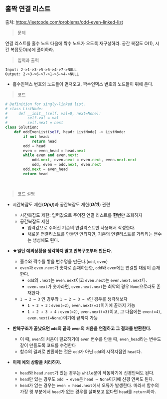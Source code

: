 ## 홀짝 연결 리스트

출처: https://leetcode.com/problems/odd-even-linked-list



> 문제

연결 리스트를 홀수 노드 다음에 짝수 노드가 오도록 재구성하라. 공간 복잡도 O(1), 시간 복잡도O(n)에 풀이하라.     



> 입력과 출력

```
Input: 2->1->3->5->6->4->7->NULL
Output: 2->3->6->7->1->5->4->NULL
```

* 홀수인덱스 번호의 노드들이 먼저오고, 짝수인덱스 번호의 노드들이 뒤에 온다.     



> 코드

```PYTHON
# Definition for singly-linked list.
# class ListNode:
#     def __init__(self, val=0, next=None):
#         self.val = val
#         self.next = next
class Solution:
    def oddEvenList(self, head: ListNode) -> ListNode:
        if not head:
            return head
        odd = head
        even = even_head = head.next
        while even and even.next:
            odd.next, even.next = even.next, even.next.next
            odd, even = odd.next, even.next
        odd.next = even_head
        return head
```

​    

> 코드 설명

* 시간복잡도 제한(***O(n)***)과  공간복잡도 제한(***O(1)***) 관련
  * 시간복잡도 제한: 입력값으로 주어진 연결 리스트를 **한번**만 조회하자
  * 공간복잡도 제한
    * 입력값으로 주어진 기존의 연결리스트만 사용해서 작성한다. 
    * 새로운 연결리스트를 만들면 안되지만, 기존의 연결리스트를 가리키는 변수는 생성해도 된다. 
* ★**일단 예외상황을 생각하지 말고 반복구조부터 만든다.**
  * 홀수와 짝수를 쌓을 변수명을 만든다.(`odd`, `even`)
  * `even`과 `even.next`가 숫자로 존재하는한, `odd`와 `even`에는 연결할 대상이 존재한다.
    * `odd`의 `.next`는 `even.next`이고 `even.next`는 `even.next.next`다.
    * `even.next`가 숫자라면, `even.next.next`는 최악의 경우 `None`으로라도 존재한다.
  * `1 → 2 → 3` 인 경우와 `1 → 2 → 3 → 4`인 경우를 생각해보자
    * `1 → 2 → 3` : `even(=2)`, `even.next(=3)`이기에 끝까지 가능
    * `1 → 2 → 3 → 4` : `even(=2)`, `even.next(=3)`이고, 그 다음에는 `even(=4)`, `even.next(=None)`이기에 끝까지 가능

* **반복구조가 끝났으면 `odd`의 끝과 `even`의 처음을 연결하고 그 결과를 반환한다.**
  * 이 때, `even`의 처음이 필요하기에 `even` 변수를 만들 때, `even_head`라는 변수도 같이 만들도록 코드를 수정한다
  * 함수의 결과로 반환하는 것은 `odd`가 아닌 `odd`의 시작지점인 `head`다.
* **이제 예외 상황을 처리하자.**
  * `head`와 `head.next`가 있는 경우는 `while`문이 작동하기에 신경안써도 된다.
  * `head`만 있는 경우도 `odd → even`은 `head → None`이기에 신경 안써도 된다.
  * `head`가 없는 경우는 `even = head.next`에서 오류가 발생한다. 
    따라서 함수의 가장 윗 부분에서 `head`가 없는 경우를 살펴보고 없다면 `head`를 `return`하자.



